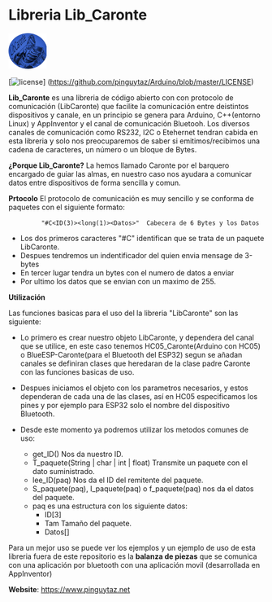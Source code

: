 # Libreria Lib_Caronte
<img src=https://github.com/pinguytaz/Arduino/blob/master/Lib_Caronte/Img/Logo.png width="75" />

[![license](https://www.pinguytaz.net/IMG_GITHUB/gplv3-with-text-84x42.png)] (https://github.com/pinguytaz/Arduino/blob/master/LICENSE)


__Lib_Caronte__ es una libreria de código abierto con con protocolo de comunicación (LibCaronte) que facilite la comunicación entre deistintos dispositivos y canale, en un principio se genera para Arduino, C++(entorno Linux) y AppInventor y el canal de comunicación Bluetooh.
Los diversos canales de comunicación como RS232, I2C o Etehernet tendran cabida en esta libreria y solo nos preocuparemos de saber si emitimos/recibimos una cadena de caracteres, un número o un bloque de Bytes.


__¿Porque Lib_Caronte?__
La hemos llamado Caronte por el barquero encargado de guiar las almas, en nuestro caso nos ayudara a comunicar datos entre dispositivos de forma sencilla y comun.


__Prtocolo__
El protocolo de comunicación es muy sencillo y se conforma de paquetes con el siguiente formato:


             "#C<ID(3)><long(1)><Datos>"  Cabecera de 6 Bytes y los Datos

- Los dos primeros caracteres "#C" identifican que se trata de un paquete LibCaronte.
- Despues tendremos un indentificador del quien envia mensage de 3-bytes
- En tercer lugar tendra un bytes con el numero de datos a enviar
- Por ultimo los datos que se envian con un maximo de 255.


__Utilización__


Las funciones basicas para el uso del la libreria "LibCaronte" son las siguiente:
- Lo primero es crear nuestro objeto LibCaronte, y dependera del canal que se utilice, en este caso tenemos HC05_Caronte(Arduino con HC05) o BlueESP-Caronte(para el Bluetooth del ESP32) segun se añadan canales se definiran clases que heredaran de la clase padre Caronte con las funciones basicas de uso.
- Despues iniciamos el objeto con los parametros necesarios, y estos dependeran de cada una de las clases, así en HC05 especificamos los pines y por ejemplo para ESP32 solo el nombre del dispositivo Bluetooth.
- Desde este momento ya podremos utilizar los metodos comunes de uso:

   - get_ID()   Nos da nuestro ID.
    - T_paquete(String | char | int | float)  Transmite un paquete con el dato suministrado.
    - lee_ID(paq)  Nos da el ID del remitente del paquete.
    - S_paquete(paq), I_paquete(paq) o f_paquete(paq) nos da el datos del paquete.
    - paq es una estructura con los siguiente datos:
       - ID[3]
       - Tam   Tamaño del paquete.
       - Datos[]


Para un mejor uso se puede ver los ejemplos y un ejemplo de uso de esta libreria fuera de este repositorio es la **balanza de piezas** que se comunica con una aplicación por bluetooth con una aplicación movil (desarrollada en AppInventor)

__Website__: https://www.pinguytaz.net

